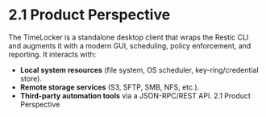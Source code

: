 # 2.1 Product Perspective

The TimeLocker is a standalone desktop client that wraps the Restic CLI and augments it with a modern GUI, scheduling, policy enforcement, and reporting. It
interacts with:

- **Local system resources** (file system, OS scheduler, key-ring/credential store).
- **Remote storage services** (S3, SFTP, SMB, NFS, etc.).
- **Third-party automation tools** via a JSON-RPC/REST API. 2.1 Product Perspective